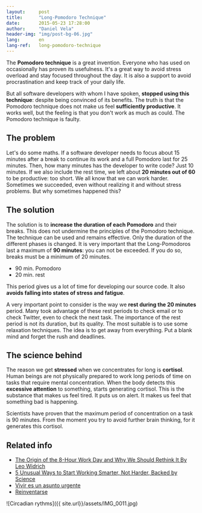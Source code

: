 ```yaml
---
layout:     post
title:      "Long-Pomodoro Technique"
date:       2015-05-23 17:28:00
author:     "Daniel Vela"
header-img: "img/post-bg-06.jpg"
lang:       en
lang-ref:   long-pomodoro-technique
---
```



The **Pomodoro technique** is a great invention. Everyone who has used on occasionally has proven its usefulness. It's a great way to avoid stress overload and stay focused throughout the day. It is also a support to avoid procrastination and keep track of your daily life.

But all software developers with whom I have spoken, **stopped using this technique**: despite being convinced of its benefits. The truth is that the Pomodoro technique does not make us feel **sufficiently productive**. It works well, but the feeling is that you don't work as much as could. The Pomodoro technique is faulty.

## The problem

Let's do some maths. If a software developer needs to focus about 15 minutes after a break to continue its work and a full Pomodoro last for 25 minutes. Then, how many minutes has the developer to write code? Just 10 minutes. If we also include the rest time, we left about **20 minutes out of 60** to be productive: too short. We all know that we can work harder. Sometimes we succeeded, even without realizing it and without stress problems. But why sometimes happened this?

## The solution 

The solution is to **increase the duration of each Pomodoro** and their breaks. This does not undermine the principles of the Pomodoro technique. The technique can be used and remains effective. Only the duration of the different phases is changed. It is very important that the Long-Pomodoros last a maximum of **90 minutes**: you can not be exceeded. If you do so, breaks must be a minimum of 20 minutes.

* 90 min. Pomodoro
* 20 min. rest

This period gives us a lot of time for developing our source code. It also **avoids falling into states of stress and fatigue**.

A very important point to consider is the way we **rest during the 20 minutes** period. Many took advantage of these rest periods to check email or to check Twitter, even to check the next task. The importance of the rest period is not its duration, but its quality. The most suitable is to use some relaxation techniques. The idea is to get away from everything. Put a blank mind and forget the rush and deadlines.

## The science behind

The reason we get **stressed** when we concentrates for long is **cortisol**. Human beings are not physically prepared to work long periods of time on tasks that require mental concentration. When the body detects this **excessive attention** to something, starts generating cortisol. This is the substance that makes us feel tired. It puts us on alert. It makes us feel that something bad is happening.

Scientists have proven that the maximum period of concentration on a task is 90 minutes. From the moment you try to avoid further brain thinking, for it generates this cortisol.

## Related info

- [The Origin of the 8-Hour Work Day and Why We Should Rethink It By Leo Widrich](https://blog.bufferapp.com/optimal-work-time-how-long-should-we-work-every-day-the-science-of-mental-strength)
- [5 Unusual Ways to Start Working Smarter, Not Harder, Backed by Science](https://blog.bufferapp.com/5-ways-to-get-more-done-by-working-smarter-not-harder)
- [Vivir es un asunto urgente](http://www.amazon.es/Vivir-es-un-asunto-urgente-ebook/dp/B008U4XE2E/ref=sr_1_1?ie=UTF8&qid=1432105788&sr=8-1&keywords=vivir+es+un+asunto+urgente)
- [Reinventarse](http://www.amazon.es/Reinventarse-Actual-Mario-Alonso-Puig-ebook/dp/B00HRY023M/ref=sr_1_1?ie=UTF8&qid=1432105798&sr=8-1&keywords=reinventarse)

![Circadian rythms]({{ site.url}}/assets/IMG_0011.jpg)